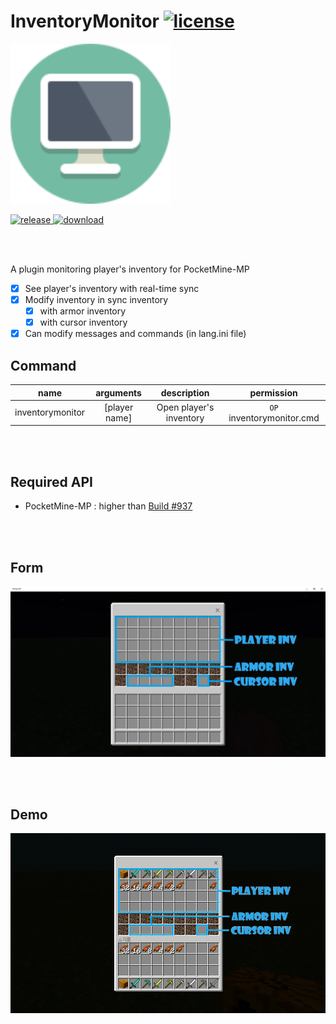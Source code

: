 # InventoryMonitor [![license](https://img.shields.io/github/license/PresentKim/InventoryMonitor-PMMP.svg?label=License)](LICENSE)
<img src="./assets/icon/index.svg" height="256" width="256">  

[![release](https://img.shields.io/github/release/PresentKim/InventoryMonitor-PMMP.svg?label=Release) ![download](https://img.shields.io/github/downloads/PresentKim/InventoryMonitor-PMMP/total.svg?label=Download)](https://github.com/PresentKim/InventoryMonitor-PMMP/releases/latest)
  
<br/><br/>
  
A plugin monitoring player's inventory for PocketMine-MP  
- [x] See player's inventory with real-time sync
- [x] Modify inventory in sync inventory
	- [x] with armor inventory
	- [x] with cursor inventory
- [x] Can modify messages and commands (in lang.ini file)
  
## Command
| name             | arguments       | description             | permission                |
| :--------------: | :-------------: | :---------------------: | :-----------------------: |
| inventorymonitor | \[player name\] | Open player's inventory | `OP` inventorymonitor.cmd |
  
<br/><br/>
  
## Required API
- PocketMine-MP : higher than [Build #937](https://jenkins.pmmp.io/job/PocketMine-MP/937)
  
<br/><br/>
  
## Form
![form](assets/screenshot/form.jpg?raw=true)
  
<br/><br/>
  
## Demo
![demo](assets/screenshot/demo.gif?raw=true)